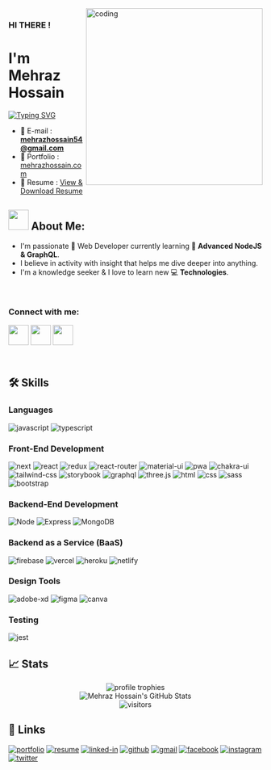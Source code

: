 <img align="right" alt="coding" width="350" src="https://i.ibb.co/Mkjg2y8/122.gif">

### HI THERE !

<h1>I'm Mehraz Hossain</h1>

[![Typing SVG](https://readme-typing-svg.herokuapp.com?color=1A1A1A&lines=MERN+Stack+Developer;Frontend+Developer;Backend+Developer;React+Developer;Software+Developer;JavaScript+Developer;UI%2FUX+Designer)](https://git.io/typing-svg)


<!-- - 💬 Ask me about **React, Node and JavaScript.** -->

- 📧 E-mail : **mehrazhossain54@gmail.com**
- 📝 Portfolio : [mehrazhossain.com](https://mehrazhossain.netlify.app/)
- 📄 Resume : [View & Download Resume](https://drive.google.com/file/d/14ESrW0RZRaO3gjE0sSGYufNBUdBkRmIz/view?usp=sharing)

## <img src="https://media.giphy.com/media/WUlplcMpOCEmTGBtBW/giphy.gif" width="40"> **About Me:**

- I'm passionate 🔭️ Web Developer currently learning 🌱 **Advanced NodeJS & GraphQL**.
- I believe in activity with insight that helps me dive deeper into anything.
- I'm a knowledge seeker & I love to learn new 💻 **Technologies**.

</br>

### Connect with me:

<p align="left">
<a href="https://www.linkedin.com/in/mehraz-hossain/" target="blank"><img align="center" src="https://raw.githubusercontent.com/gauravghongde/social-icons/9d939e1c5b7ea4a24ac39c3e4631970c0aa1b920/SVG/Color/LinkedIN.svg" alt="" height="40" width="40" /></a>
<a href="https://www.facebook.com/mehraz.h.apu" target="blank"><img align="center" src="https://raw.githubusercontent.com/gauravghongde/social-icons/9d939e1c5b7ea4a24ac39c3e4631970c0aa1b920/SVG/Color/Facebook.svg" alt="" height="40" width="40" /></a>
<a href="https://mehrazhossain.netlify.com/" target="blank"><img align="center" src="https://www.freepnglogos.com/uploads/logo-website-png/logo-website-website-icon-with-png-and-vector-format-for-unlimited-22.png" alt="" height="40" width="40" /></a>

</p>

</br>


<!-- Skills -->

## 🛠️ Skills

### Languages

![javascript](https://img.shields.io/badge/JavaScript-323330?style=for-the-badge&logo=javascript&logoColor=F7DF1E)
![typescript](https://img.shields.io/badge/TypeScript-3178C6?style=for-the-badge&logo=typescript&logoColor=white)

### Front-End Development

![next](https://img.shields.io/badge/Next-000000?style=for-the-badge&logo=nextdotjs&logoColor=FFFFFF)
![react](https://img.shields.io/badge/React-20232A?style=for-the-badge&logo=react&logoColor=61DAFB)
![redux](https://img.shields.io/badge/Redux-593D88?style=for-the-badge&logo=redux&logoColor=white)
![react-router](https://img.shields.io/badge/React_Router-CA4245?style=for-the-badge&logo=react-router&logoColor=white)
![material-ui](https://img.shields.io/badge/Material_UI-0081CB?style=for-the-badge&logo=mui&logoColor=white)
![pwa](https://img.shields.io/badge/Progressive_Web_App-4285F4?style=for-the-badge&logo=googlechrome&logoColor=white)
![chakra-ui](https://img.shields.io/badge/Chakra_UI-319795?style=for-the-badge&logo=chakra-ui&logoColor=white)
![tailwind-css](https://img.shields.io/badge/tailwind_css-06B6D4?style=for-the-badge&logo=tailwind-css&logoColor=white)
![storybook](https://img.shields.io/badge/storybook-FF4785?style=for-the-badge&logo=storybook&logoColor=white)
![graphql](https://img.shields.io/badge/GraphQL-E434AA?style=for-the-badge&logo=graphql&logoColor=white)
![three.js](https://img.shields.io/badge/Three.js-000000?style=for-the-badge&logo=three.js&logoColor=white)
![html](https://img.shields.io/badge/HTML5-E34F26?style=for-the-badge&logo=html5&logoColor=white)
![css](https://img.shields.io/badge/CSS3-1572B6?style=for-the-badge&logo=css3&logoColor=white)
![sass](https://img.shields.io/badge/SASS-CC6699?style=for-the-badge&logo=sass&logoColor=white)
![bootstrap](https://img.shields.io/badge/Bootstrap-563D7C?style=for-the-badge&logo=bootstrap&logoColor=white)

### Backend-End Development

![Node](https://img.shields.io/badge/Node.js-43853D?style=for-the-badge&logo=node.js&logoColor=white)
![Express](https://img.shields.io/badge/Express.js-404D59?style=for-the-badge)
![MongoDB](https://img.shields.io/badge/MongoDB-4EA94B?style=for-the-badge&logo=mongodb&logoColor=white)

### Backend as a Service (BaaS)

![firebase](https://img.shields.io/badge/Firebase-ffaa00?style=for-the-badge&logo=Firebase&logoColor=white)
![vercel](https://img.shields.io/badge/Vercel-000000?style=for-the-badge&logo=Vercel&logoColor=white)
![heroku](https://img.shields.io/badge/Heroku-430098?style=for-the-badge&logo=heroku&logoColor=white)
![netlify](https://img.shields.io/badge/Netlify-00C7B7?style=for-the-badge&logo=netlify&logoColor=white)

### Design Tools

![adobe-xd](https://img.shields.io/badge/adobe_xd-470137?style=for-the-badge&logo=adobe-xd&logoColor=white)
![figma](https://img.shields.io/badge/figma-000000?style=for-the-badge&logo=figma&logoColor=white)
![canva](https://img.shields.io/badge/canva-00C4CC?style=for-the-badge&logo=canva&logoColor=white)

### Testing

![jest](https://img.shields.io/badge/Jest-C21325?style=for-the-badge&logo=jest&logoColor=white)

## 📈 Stats

<div align="center">
    <img src="https://github-profile-trophy.vercel.app/?username=mehrazhossain&row=1&column=6&margin-h=8&theme=darkhub&count_private=true&margin-w=15&no-frame=true" alt="profile trophies" />
    <br />
    <img src="https://github-readme-stats.vercel.app/api?username=mehrazhossain&show_icons=true&hide_border=true" alt="Mehraz Hossain's GitHub Stats">
    <br />
    <img src="https://visitor-badge.laobi.icu/badge?page_id=mehrazhossain.mehrazhossain" alt="visitors">
</div>

<!-- Links -->

## 🔗 Links

[![portfolio](https://img.shields.io/badge/Portfolio-5340ff?style=for-the-badge&logo=Google-chrome&logoColor=white)](https://mehrazhossain.netlify.app/)
[![resume](https://img.shields.io/badge/Resume-4285F4?style=for-the-badge&logo=read-the-docs&logoColor=white)](https://drive.google.com/file/d/14ESrW0RZRaO3gjE0sSGYufNBUdBkRmIz/view?usp=sharing)
[![linked-in](https://img.shields.io/badge/Linked_In-0077B5?style=for-the-badge&logo=LinkedIn&logoColor=white)](https://www.linkedin.com/in/mehraz-hossain/)
[![github](https://img.shields.io/badge/GitHub-000000?style=for-the-badge&logo=GitHub&logoColor=white)](https://github.com/mehrazhossain)
[![gmail](https://img.shields.io/badge/Gmail-D14836?style=for-the-badge&logo=Gmail&logoColor=white)](mailto:mehrazhossain54@gmail.com)
[![facebook](https://img.shields.io/badge/Facebook-1877F2?style=for-the-badge&logo=facebook&logoColor=white)](https://www.facebook.com/mehraz.h.apu/)
[![instagram](https://img.shields.io/badge/Instagram-E4405F?style=for-the-badge&logo=instagram&logoColor=white)](https://www.instagram.com/mehraz_h_/)
[![twitter](https://img.shields.io/badge/Twitter-1DA1F2?style=for-the-badge&logo=twitter&logoColor=white)](https://www.twitter.com/mehraz_h_/)
